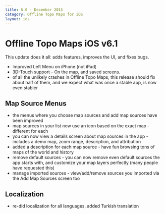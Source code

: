 ```yaml
---
title: 6.0 - December 2015
category: Offline Topo Maps for iOS
layout: ios
---
```


# Offline Topo Maps iOS v6.1

This update does it all: adds features, improves the UI, and fixes bugs.

* Improved Left Menu on iPhone (not iPad)
* 3D-Touch support - On the map, and saved screens.
* of all the unlikely crashes in Offline Topo Maps, this release should fix about half of them, and we expect what was once a stable app, is now even stabler

## Map Source Menus
* the menus where you choose map sources and add map sources have been improved
* map sources in your list now use an icon based on the exact map - different for each
* you can now view a details screen about map sources in the app - includes a demo map, zoom range, description, and attribution
* added a description for each map source - have fun browsing tons of maps of the world and history
* remove default sources - you can now remove even default sources the app starts with, and customize your map layers perfectly (many people have requested this)
* manage imported sources - view/add/remove sources you imported via the Add Map Sources screen too

## Localization
* re-did localization for all languages, added Turkish translation

